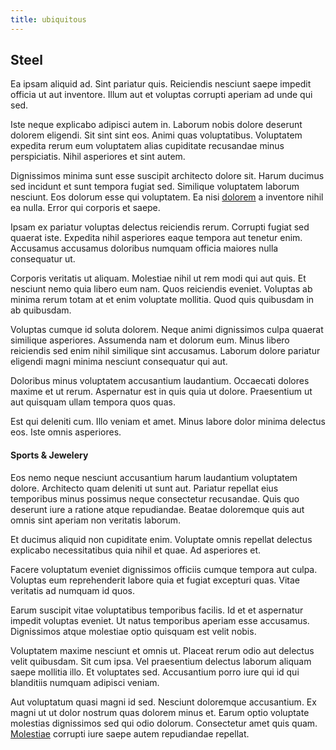 ```yaml
---
title: ubiquitous
---
```


## Steel

Ea ipsam aliquid ad. Sint pariatur quis. Reiciendis nesciunt saepe impedit officia ut aut inventore. Illum aut et voluptas corrupti aperiam ad unde qui sed.

Iste neque explicabo adipisci autem in. Laborum nobis dolore deserunt dolorem eligendi. Sit sint sint eos. Animi quas voluptatibus. Voluptatem expedita rerum eum voluptatem alias cupiditate recusandae minus perspiciatis. Nihil asperiores et sint autem.

Dignissimos minima sunt esse suscipit architecto dolore sit. Harum ducimus sed incidunt et sunt tempora fugiat sed. Similique voluptatem laborum nesciunt. Eos dolorum esse qui voluptatem. Ea nisi [dolorem](/facere/temporibus/adipisci/molestias/centralized_usability_reboot.md) a inventore nihil ea nulla. Error qui corporis et saepe.

Ipsam ex pariatur voluptas delectus reiciendis rerum. Corrupti fugiat sed quaerat iste. Expedita nihil asperiores eaque tempora aut tenetur enim. Accusamus accusamus doloribus numquam officia maiores nulla consequatur ut.

Corporis veritatis ut aliquam. Molestiae nihil ut rem modi qui aut quis. Et nesciunt nemo quia libero eum nam. Quos reiciendis eveniet. Voluptas ab minima rerum totam at et enim voluptate mollitia. Quod quis quibusdam in ab quibusdam.

Voluptas cumque id soluta dolorem. Neque animi dignissimos culpa quaerat similique asperiores. Assumenda nam et dolorum eum. Minus libero reiciendis sed enim nihil similique sint accusamus. Laborum dolore pariatur eligendi magni minima nesciunt consequatur qui aut.

Doloribus minus voluptatem accusantium laudantium. Occaecati dolores maxime et ut rerum. Aspernatur est in quis quia ut dolore. Praesentium ut aut quisquam ullam tempora quos quas.

Est qui deleniti cum. Illo veniam et amet. Minus labore dolor minima delectus eos. Iste omnis asperiores.

#### Sports & Jewelery

Eos nemo neque nesciunt accusantium harum laudantium voluptatem dolore. Architecto quam deleniti ut sunt aut. Pariatur repellat eius temporibus minus possimus neque consectetur recusandae. Quis quo deserunt iure a ratione atque repudiandae. Beatae doloremque quis aut omnis sint aperiam non veritatis laborum.

Et ducimus aliquid non cupiditate enim. Voluptate omnis repellat delectus explicabo necessitatibus quia nihil et quae. Ad asperiores et.

Facere voluptatum eveniet dignissimos officiis cumque tempora aut culpa. Voluptas eum reprehenderit labore quia et fugiat excepturi quas. Vitae veritatis ad numquam id quos.

Earum suscipit vitae voluptatibus temporibus facilis. Id et et aspernatur impedit voluptas eveniet. Ut natus temporibus aperiam esse accusamus. Dignissimos atque molestiae optio quisquam est velit nobis.

Voluptatem maxime nesciunt et omnis ut. Placeat rerum odio aut delectus velit quibusdam. Sit cum ipsa. Vel praesentium delectus laborum aliquam saepe mollitia illo. Et voluptates sed. Accusantium porro iure qui id qui blanditiis numquam adipisci veniam.

Aut voluptatum quasi magni id sed. Nesciunt doloremque accusantium. Ex magni ut ut dolor nostrum quas dolorem minus et. Earum optio voluptate molestias dignissimos sed qui odio dolorum. Consectetur amet quis quam. [Molestiae](/sit/representative_systems.md) corrupti iure saepe autem repudiandae repellat.
